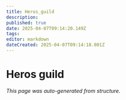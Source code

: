 ```yaml
---
title: Heros_guild
description: 
published: true
date: 2025-04-07T09:14:20.149Z
tags: 
editor: markdown
dateCreated: 2025-04-07T09:14:18.001Z
---
```


# Heros guild

*This page was auto-generated from structure.*